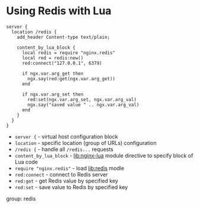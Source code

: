 # Using Redis with Lua

```nginx
server {
  location /redis {
    add_header Content-type text/plain;

    content_by_lua_block {
      local redis = require "nginx.redis"
      local red = redis:new()
      red:connect("127.0.0.1", 6379)

      if ngx.var.arg_get then
        ngx.say(red:get(ngx.var.arg_get))
      end

      if ngx.var.arg_set then
        red:set(ngx.var.arg_set, ngx.var.arg_val)
        ngx.say("saved value " .. ngx.var.arg_val)
      end
    }
  }
}
```

- `server {` - virtual host configuration block
- `location` - specific location (group of URLs) configuration
- `/redis {` - handle all `/redis...` requests
- `content_by_lua_block` - [lib:nginx-lua](/nginx-lua/how-to-install-nginx-lua-module-in-ubuntu-ubuntuversion) module directive to specify block of Lua code
- `require "nginx.redis"` - load [lib:redis](/nginx-lua/using-redis-with-lua-copy) modle
- `red:connect` - connect to Redis server
- `red:get` - get Redis value by specified key
- `red:set` - save value to Redis by specified key

group: redis


